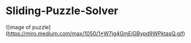 # Sliding-Puzzle-Solver

![image of puzzle] (https://miro.medium.com/max/1050/1*W7jg4GmEjGBypd9WPktasQ.gif)
